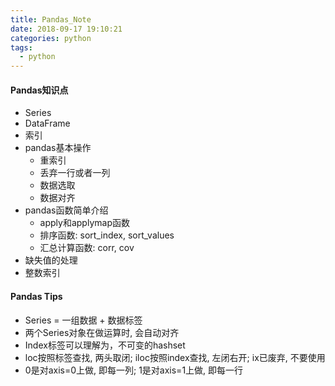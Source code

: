 ```yaml
---
title: Pandas_Note
date: 2018-09-17 19:10:21
categories: python
tags:
  - python
---
```


#### Pandas知识点

- Series
- DataFrame
- 索引
- pandas基本操作
    - 重索引
    - 丢弃一行或者一列
    - 数据选取
    - 数据对齐
- pandas函数简单介绍
    - apply和applymap函数
    - 排序函数: sort_index, sort_values
    - 汇总计算函数: corr, cov
- 缺失值的处理
- 整数索引

<!-- more -->

#### Pandas Tips

- Series = 一组数据 + 数据标签
- 两个Series对象在做运算时, 会自动对齐
- Index标签可以理解为，不可变的hashset
- loc按照标签查找, 两头取闭; iloc按照index查找, 左闭右开; ix已废弃, 不要使用
- 0是对axis=0上做, 即每一列; 1是对axis=1上做, 即每一行